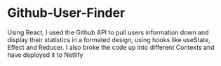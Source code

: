 # Github-User-Finder
Using React, I used the Github API to pull users information down and display their statistics in a formated design, using hooks like useState, Effect and Reducer. I also broke the code up into different Contexts and have deployed it to Netlify
